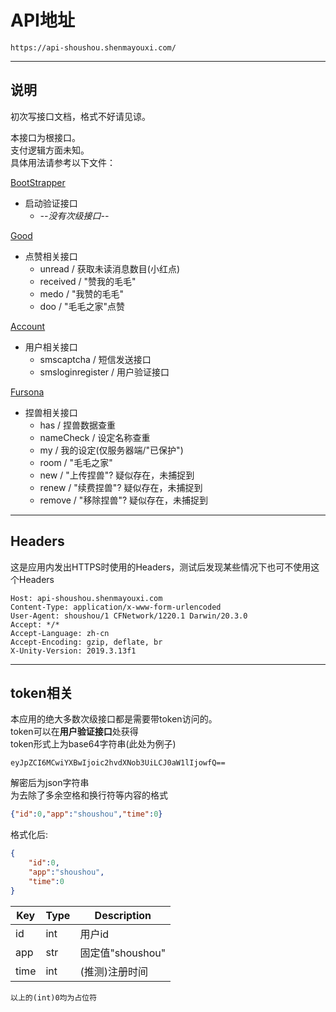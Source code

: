 # API地址

    https://api-shoushou.shenmayouxi.com/  

-----

## 说明
初次写接口文档，格式不好请见谅。  
  
本接口为根接口。  
支付逻辑方面未知。  
具体用法请参考以下文件：  
  
[BootStrapper](bootstrapper.md)  
- 启动验证接口
  - *--没有次级接口--*

[Good](good.md)  
- 点赞相关接口
  - unread / 获取未读消息数目(小红点)
  - received / "赞我的毛毛"
  - medo / "我赞的毛毛"
  - doo / "毛毛之家"点赞

[Account](account.md)  
- 用户相关接口
  - smscaptcha / 短信发送接口
  - smsloginregister / 用户验证接口

[Fursona](fursona.md)  
- 捏兽相关接口
  - has / 捏兽数据查重
  - nameCheck / 设定名称查重
  - my / 我的设定(仅服务器端/"已保护")
  - room / "毛毛之家"
  - new / "上传捏兽"? 疑似存在，未捕捉到
  - renew / "续费捏兽"? 疑似存在，未捕捉到
  - remove / "移除捏兽"? 疑似存在，未捕捉到

-----

## Headers
这是应用内发出HTTPS时使用的Headers，测试后发现某些情况下也可不使用这个Headers  
```
Host: api-shoushou.shenmayouxi.com
Content-Type: application/x-www-form-urlencoded
User-Agent: shoushou/1 CFNetwork/1220.1 Darwin/20.3.0
Accept: */*
Accept-Language: zh-cn
Accept-Encoding: gzip, deflate, br
X-Unity-Version: 2019.3.13f1
```

-----

## token相关
本应用的绝大多数次级接口都是需要带token访问的。  
token可以在**用户验证接口**处获得  
token形式上为base64字符串(此处为例子)  
```
eyJpZCI6MCwiYXBwIjoic2hvdXNob3UiLCJ0aW1lIjowfQ==
```
解密后为json字符串  
为去除了多余空格和换行符等内容的格式  
```json
{"id":0,"app":"shoushou","time":0}
```
格式化后:  
```json
{
    "id":0,
    "app":"shoushou",
    "time":0
}
```
| Key | Type | Description |
| --- | ---- | ----------- |
| id  | int  | 用户id      |
| app | str  | 固定值"shoushou" |
| time | int | (推测)注册时间 |

    以上的(int)0均为占位符
